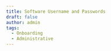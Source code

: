 ```yaml
---
title: Software Username and Passwords
draft: false
author: admin
tags:
  - Onboarding
  - Administrative
---
```

